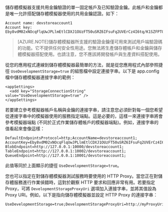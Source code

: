 儲存體模擬器支援共用金鑰驗證的單一固定帳戶及已知驗證金鑰。此帳戶和金鑰都是唯一允許搭配儲存體模擬器使用的共用金鑰認證。如下：

    Account name: devstoreaccount1
    Account key: Eby8vdM02xNOcqFlqUwJPLlmEtlCDXJ1OUzFT50uSRZ6IFsuFq2UVErCz4I6tq/K1SZFPTOtr/KBHBeksoGMGw==
    
> [AZURE.NOTE]儲存體模擬器所支援的驗證金鑰僅可用來測試用戶端驗證碼的功能。它不提供任何安全性用途。您無法將生產儲存體帳戶和金鑰與儲存體模擬器搭配使用。也請注意，您不應該將開發帳戶與生產資料搭配使用。

從您的應用程式連線到儲存體模擬器最簡單的方法，就是從您應用程式內部參照捷徑 `UseDevelopmentStorage=true` 的組態檔中設定連接字串。以下是 app.config 檔中儲存體模擬器連接字串的範例：

    <appSettings>
      <add key="StorageConnectionString" value="UseDevelopmentStorage=true" />
    </appSettings>

若要建立參考模擬器帳戶名稱與金鑰的連接字串，請注意您必須針對每一個您希望從連接字串中的模擬器使用的服務指定端點。這是必要的，這樣一來連接字串將會參考模擬器端點 (不同於正式作業儲存體帳戶的模擬器端點)。例如，連接字串的值看起來會像這樣：

	DefaultEndpointsProtocol=http;AccountName=devstoreaccount1;
	AccountKey=Eby8vdM02xNOcqFlqUwJPLlmEtlCDXJ1OUzFT50uSRZ6IFsuFq2UVErCz4I6tq/K1SZFPTOtr/KBHBeksoGMGw==;
    BlobEndpoint=http://127.0.0.1:10000/devstoreaccount1;
    TableEndpoint=http://127.0.0.1:10002/devstoreaccount1;
    QueueEndpoint=http://127.0.0.1:10001/devstoreaccount1; 

此值等同於上面顯示的捷徑 `UseDevelopmentStorage=true`。

您也可以指定在對儲存體模擬器測試服務時要使用的 HTTP Proxy。當您正在對儲存體服務進行作業偵錯時，這對於觀察 HTTP 要求和回應非常有用。若要指定 Proxy，可將 `DevelopmentStorageProxyUri` 選項加入連接字串，並將其值設為 Proxy URI。例如，以下是指向儲存體模擬器並設定 HTTP Proxy 的連接字串：

    UseDevelopmentStorage=true;DevelopmentStorageProxyUri=http://myProxyUri

<!---HONumber=July15_HO2-->